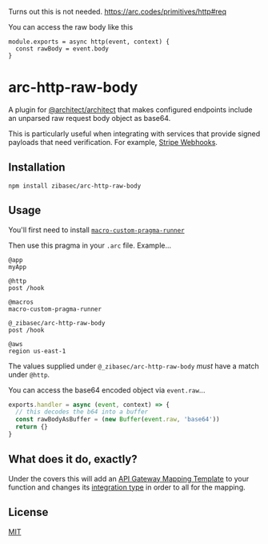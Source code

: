 Turns out this is not needed. https://arc.codes/primitives/http#req

You can access the raw body like this

```
module.exports = async http(event, context) {
  const rawBody = event.body
}
```

# arc-http-raw-body

A plugin for [@architect/architect](https://arc.codes) that makes configured endpoints include an unparsed raw request body object as base64.

This is particularly useful when integrating with services that provide signed payloads that need verification. For example, [Stripe Webhooks](https://stripe.com/docs/webhooks/signatures).

## Installation

`npm install zibasec/arc-http-raw-body`

## Usage

You'll first need to install [`macro-custom-pragma-runner`](https://github.com/zibasec/macro-custom-pragma-runner)

Then use this pragma in your `.arc` file. Example...

```
@app
myApp

@http
post /hook

@macros
macro-custom-pragma-runner

@_zibasec/arc-http-raw-body
post /hook

@aws
region us-east-1
```

The values supplied under `@_zibasec/arc-http-raw-body` _must_ have a match under `@http`.

You can access the base64 encoded object via `event.raw`...

```js
exports.handler = async (event, context) => {
  // this decodes the b64 into a buffer
  const rawBodyAsBuffer = (new Buffer(event.raw, 'base64'))
  return {}
}
```

## What does it do, exactly?

Under the covers this will add an [API Gateway Mapping Template](https://docs.aws.amazon.com/apigateway/latest/developerguide/api-gateway-mapping-template-reference.html) to your function and changes its [integration type](https://docs.aws.amazon.com/apigateway/latest/developerguide/set-up-lambda-custom-integrations.html) in order to all for the mapping.

## License

[MIT](https://choosealicense.com/licenses/mit/)
